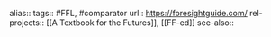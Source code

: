 alias::
tags:: #FFL, #comparator 
url:: https://foresightguide.com/
rel-projects:: [[A Textbook for the Futures]], [[FF-ed]] 
see-also::
